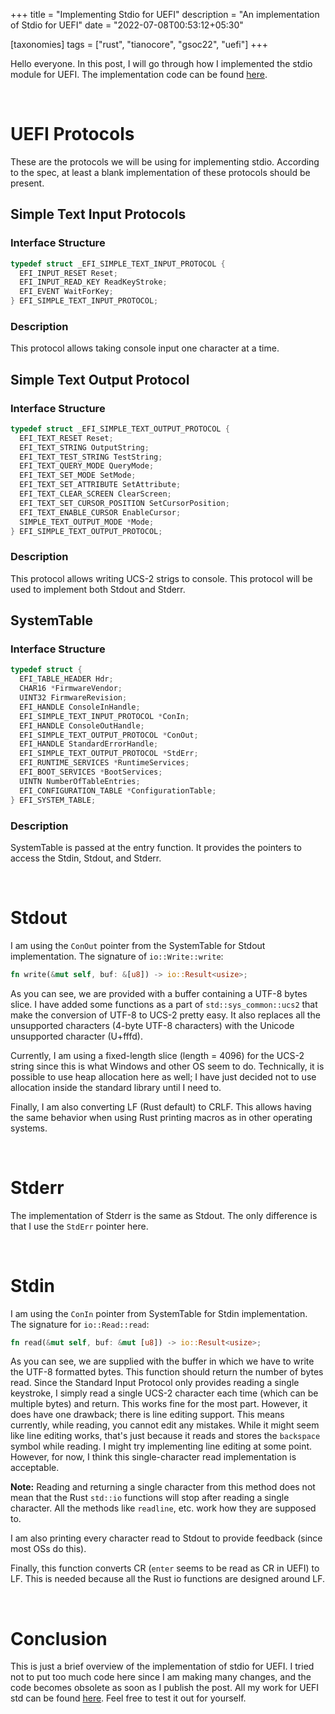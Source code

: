+++
title = "Implementing Stdio for UEFI"
description = "An implementation of Stdio for UEFI"
date = "2022-07-08T00:53:12+05:30"

[taxonomies]
tags = ["rust", "tianocore", "gsoc22", "uefi"]
+++

Hello everyone. In this post, I will go through how I implemented the stdio module for UEFI. The implementation code can be found [here](https://github.com/Ayush1325/rust/blob/7f367e14f687a7d485c1d3410e2cf5e22df8f1ad/library/std/src/sys/uefi/stdio.rs).

<!-- more -->
<br>

# UEFI Protocols
These are the protocols we will be using for implementing stdio. According to the spec, at least a blank implementation of these protocols should be present.

## Simple Text Input Protocols
### Interface Structure
```c
typedef struct _EFI_SIMPLE_TEXT_INPUT_PROTOCOL {
  EFI_INPUT_RESET Reset;
  EFI_INPUT_READ_KEY ReadKeyStroke;
  EFI_EVENT WaitForKey;
} EFI_SIMPLE_TEXT_INPUT_PROTOCOL;
```
### Description
This protocol allows taking console input one character at a time.

## Simple Text Output Protocol
### Interface Structure
```c
typedef struct _EFI_SIMPLE_TEXT_OUTPUT_PROTOCOL {
  EFI_TEXT_RESET Reset;
  EFI_TEXT_STRING OutputString;
  EFI_TEXT_TEST_STRING TestString;
  EFI_TEXT_QUERY_MODE QueryMode;
  EFI_TEXT_SET_MODE SetMode;
  EFI_TEXT_SET_ATTRIBUTE SetAttribute;
  EFI_TEXT_CLEAR_SCREEN ClearScreen;
  EFI_TEXT_SET_CURSOR_POSITION SetCursorPosition;
  EFI_TEXT_ENABLE_CURSOR EnableCursor;
  SIMPLE_TEXT_OUTPUT_MODE *Mode;
} EFI_SIMPLE_TEXT_OUTPUT_PROTOCOL;
```
### Description
This protocol allows writing UCS-2 strigs to console. This protocol will be used to implement both Stdout and Stderr.

## SystemTable
### Interface Structure
```c
typedef struct {
  EFI_TABLE_HEADER Hdr;
  CHAR16 *FirmwareVendor;
  UINT32 FirmwareRevision;
  EFI_HANDLE ConsoleInHandle;
  EFI_SIMPLE_TEXT_INPUT_PROTOCOL *ConIn;
  EFI_HANDLE ConsoleOutHandle;
  EFI_SIMPLE_TEXT_OUTPUT_PROTOCOL *ConOut;
  EFI_HANDLE StandardErrorHandle;
  EFI_SIMPLE_TEXT_OUTPUT_PROTOCOL *StdErr;
  EFI_RUNTIME_SERVICES *RuntimeServices;
  EFI_BOOT_SERVICES *BootServices;
  UINTN NumberOfTableEntries;
  EFI_CONFIGURATION_TABLE *ConfigurationTable;
} EFI_SYSTEM_TABLE;
```
### Description
SystemTable is passed at the entry function. It provides the pointers to access the Stdin, Stdout, and Stderr.

<br>

# Stdout
I am using the `ConOut` pointer from the SystemTable for Stdout implementation. The signature of `io::Write::write`:
```rust
fn write(&mut self, buf: &[u8]) -> io::Result<usize>;
```
As you can see, we are provided with a buffer containing a UTF-8 bytes slice. I have added some functions as a part of `std::sys_common::ucs2` that make the conversion of UTF-8 to UCS-2 pretty easy. It also replaces all the unsupported characters (4-byte UTF-8 characters) with the Unicode unsupported character (U+fffd).

Currently, I am using a fixed-length slice (length = 4096) for the UCS-2 string since this is what Windows and other OS seem to do. Technically, it is possible to use heap allocation here as well; I have just decided not to use allocation inside the standard library until I need to.

Finally, I am also converting LF (Rust default) to CRLF. This allows having the same behavior when using Rust printing macros as in other operating systems.

<br>

# Stderr
The implementation of Stderr is the same as Stdout. The only difference is that I use the `StdErr` pointer here.

<br>

# Stdin
I am using the `ConIn` pointer from SystemTable for Stdin implementation. The signature for `io::Read::read`:
```rust
fn read(&mut self, buf: &mut [u8]) -> io::Result<usize>;
```
As you can see, we are supplied with the buffer in which we have to write the UTF-8 formatted bytes. This function should return the number of bytes read. Since the Standard Input Protocol only provides reading a single keystroke, I simply read a single UCS-2 character each time (which can be multiple bytes) and return. This works fine for the most part. However, it does have one drawback; there is line editing support. This means currently, while reading, you cannot edit any mistakes. While it might seem like line editing works, that's just because it reads and stores the `backspace` symbol while reading. I might try implementing line editing at some point. However, for now, I think this single-character read implementation is acceptable.

**Note:** Reading and returning a single character from this method does not mean that the Rust `std::io` functions will stop after reading a single character. All the methods like `readline`, etc. work how they are supposed to.

I am also printing every character read to Stdout to provide feedback (since most OSs do this).

Finally, this function converts CR (`enter` seems to be read as CR in UEFI) to LF. This is needed because all the Rust io functions are designed around LF.

<br>

# Conclusion
This is just a brief overview of the implementation of stdio for UEFI. I tried not to put too much code here since I am making many changes, and the code becomes obsolete as soon as I publish the post. All my work for UEFI std can be found [here](https://github.com/Ayush1325/rust/tree/uefi-std-next). Feel free to test it out for yourself.
